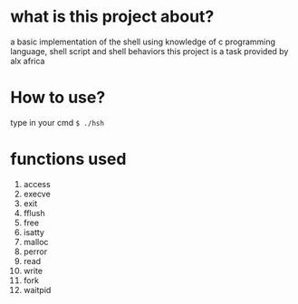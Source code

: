 # what is this project about?
a basic implementation of the shell using knowledge of c programming language, shell script and shell behaviors
this project is a task provided by alx africa

# How to use?
type in your cmd
`$ ./hsh`

# functions used
1. access
1. execve
1. exit
1. fflush
1. free
1. isatty
1. malloc
1. perror
1. read
1. write
1. fork
1. waitpid

